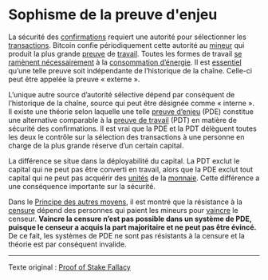 Sophisme de la preuve d'enjeu
=============================

La sécurité des [confirmations](ch101-glossary.md#confirmation) requiert une autorité pour sélectionner les [transactions](ch101-glossary.md#transaction). Bitcoin confie périodiquement cette autorité au [mineur](ch101-glossary.md#mineur) qui produit la plus grande [preuve](ch101-glossary.md#preuve) de [travail](ch101-glossary.md#travail). Toutes les formes de travail [se ramènent nécessairement](ch070-proof-of-memory-fallacy.md) à la [consommation d’énergie](ch053-energy-waste-fallacy.md). Il est [essentiel](ch028-censorship-resistance-property.md) qu’une telle preuve soit indépendante de l’historique de la chaîne. Celle-ci peut être appelée la preuve « externe ».

L’unique autre source d’autorité sélective dépend par conséquent de l’historique de la chaîne, source qui peut être désignée comme « interne ». Il existe une théorie selon laquelle une telle [preuve d’enjeu](https://fr.wikipedia.org/wiki/Preuve_d%27enjeu) (PDE) constitue une alternative comparable à la [preuve de travail](ch101-glossary.md#preuve-de-travail) (PDT) en matière de sécurité des confirmations. Il est vrai que la PDE et la PDT délèguent toutes les deux le contrôle sur la sélection des transactions à une personne en charge de la plus grande réserve d’un certain capital.

La différence se situe dans la déployabilité du capital. La PDT exclut le capital qui ne peut pas être converti en travail, alors que la PDE exclut tout capital qui ne peut pas acquérir des [unités](ch101-glossary.md#unité) de la [monnaie](ch101-glossary.md#monnaie). Cette différence a une conséquence importante sur la sécurité.

Dans le [Principe des autres moyens](ch014-other-means-principle.md), il est montré que la résistance à la [censure](ch101-glossary.md#censure) dépend des personnes qui paient les mineurs pour [vaincre](ch101-glossary.md#pouvoir) le censeur. **Vaincre la censure n’est pas possible dans un système de PDE, puisque le censeur a acquis la part majoritaire et ne peut pas être évincé.** De ce fait, les systèmes de PDE ne sont pas résistants à la censure et la théorie est par conséquent invalide.

---

Texte original : [Proof of Stake Fallacy](https://github.com/libbitcoin/libbitcoin-system/wiki/Proof-of-Stake-Fallacy)